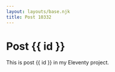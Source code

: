 ```yaml
---
layout: layouts/base.njk
title: Post 10332
---
```


# Post {{ id }}

This is post {{ id }} in my Eleventy project.
